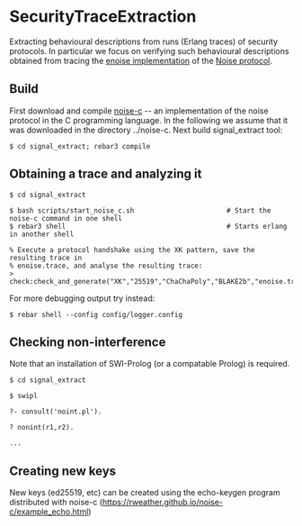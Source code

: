 SecurityTraceExtraction
=================

Extracting behavioural descriptions from runs (Erlang traces) of security protocols.
In particular we focus on verifying such behavioural descriptions obtained from
tracing the [enoise implementation](https://github.com/aeternity/enoise) of the [Noise protocol](https://noiseprotocol.org/).

Build
-----

First download and compile [noise-c](https://github.com/rweather/noise-c) -- an
implementation of the noise protocol in the C programming language. In the following we
assume that it was downloaded in the directory ../noise-c. Next build signal_extract tool:
    
    $ cd signal_extract; rebar3 compile


Obtaining a trace and analyzing it
-----------------------------------

    $ cd signal_extract
    
    $ bash scripts/start_noise_c.sh                       # Start the noise-c command in one shell
    $ rebar3 shell                                        # Starts erlang in another shell
    
    % Execute a protocol handshake using the XK pattern, save the resulting trace in
    % enoise.trace, and analyse the resulting trace:
    > check:check_and_generate("XK","25519","ChaChaPoly","BLAKE2b","enoise.trace"). 

For more debugging output try instead:
    
    $ rebar shell --config config/logger.config 
   

Checking non-interference
-------------------------

Note that an installation of SWI-Prolog (or a compatable Prolog) is required.

    $ cd signal_extract

    $ swipl
    
    ?- consult('noint.pl').
    
    ? nonint(r1,r2).
    
    ...


Creating new keys
-----------------

New keys (ed25519, etc) can be created using the echo-keygen program distributed with noise-c (https://rweather.github.io/noise-c/example_echo.html)




